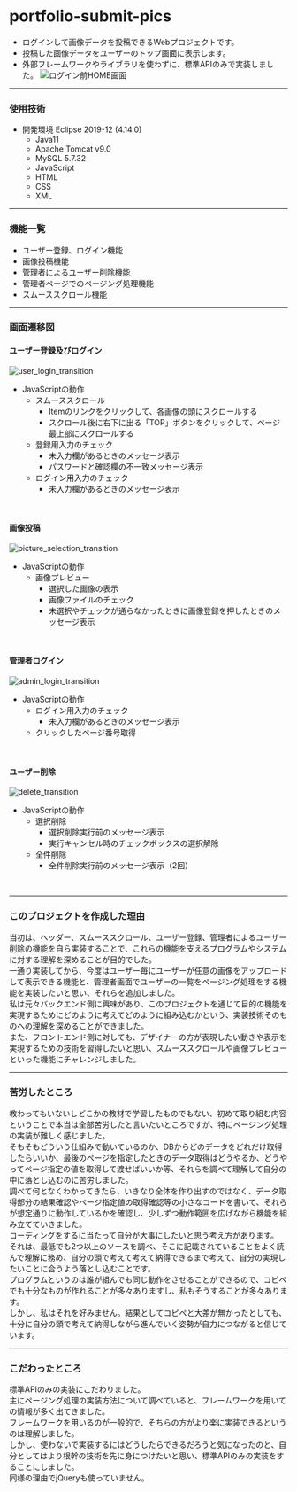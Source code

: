 # portfolio-submit-pics
- ログインして画像データを投稿できるWebプロジェクトです。
- 投稿した画像データをユーザーのトップ画面に表示します。
- 外部フレームワークやライブラリを使わずに、標準APIのみで実装しました。
![ログイン前HOME画面](https://user-images.githubusercontent.com/91111453/154211001-4448b39a-13bb-4194-b061-0014dc44464c.jpg)

---
### 使用技術
- 開発環境 Eclipse 2019-12 (4.14.0)
  - Java11
  - Apache Tomcat v9.0
  - MySQL 5.7.32
  - JavaScript
  - HTML
  - CSS
  - XML

---
### 機能一覧
- ユーザー登録、ログイン機能
- 画像投稿機能
- 管理者によるユーザー削除機能
- 管理者ページでのページング処理機能
- スムーススクロール機能

---
### 画面遷移図
#### ユーザー登録及びログイン
![user_login_transition](https://user-images.githubusercontent.com/91111453/154207261-0978d151-9402-4548-b8cc-541327460d55.jpg)
- JavaScriptの動作
  - スムーススクロール
    - Itemのリンクをクリックして、各画像の頭にスクロールする
    - スクロール後に右下に出る「TOP」ボタンをクリックして、ページ最上部にスクロールする
  - 登録用入力のチェック
    - 未入力欄があるときのメッセージ表示
    - パスワードと確認欄の不一致メッセージ表示
  - ログイン用入力のチェック
    - 未入力欄があるときのメッセージ表示
<br>

#### 画像投稿
![picture_selection_transition](https://user-images.githubusercontent.com/91111453/154207548-9532fe35-bd3f-40c3-840b-64ad48f48920.jpg)
- JavaScriptの動作
  - 画像プレビュー
    - 選択した画像の表示
    - 画像ファイルのチェック
    - 未選択やチェックが通らなかったときに画像登録を押したときのメッセージ表示
<br>

#### 管理者ログイン
![admin_login_transition](https://user-images.githubusercontent.com/91111453/154207697-b954c754-4985-41ff-85f7-4d4e1b5030da.jpg)
- JavaScriptの動作
  - ログイン用入力のチェック
    - 未入力欄があるときのメッセージ表示
  - クリックしたページ番号取得
<br>

#### ユーザー削除
![delete_transition](https://user-images.githubusercontent.com/91111453/154207893-ee776fb3-ae34-48a1-9071-669f1270388e.jpg)
- JavaScriptの動作
  - 選択削除
    - 選択削除実行前のメッセージ表示
    - 実行キャンセル時のチェックボックスの選択解除
  - 全件削除
    - 全件削除実行前のメッセージ表示（2回）
<br>

---
### このプロジェクトを作成した理由
当初は、ヘッダー、スムーススクロール、ユーザー登録、管理者によるユーザー削除の機能を自ら実装することで、これらの機能を支えるプログラムやシステムに対する理解を深めることが目的でした。  
一通り実装してから、今度はユーザー毎にユーザーが任意の画像をアップロードして表示できる機能と、管理者画面でユーザーの一覧をページング処理をする機能を実装したいと思い、それらを追加しました。  
私は元々バックエンド側に興味があり、このプロジェクトを通じて目的の機能を実現するためにどのように考えてどのように組み込むかという、実装技術そのものへの理解を深めることができました。  
また、フロントエンド側に対しても、デザイナーの方が表現したい動きや表示を実現するための技術を習得したいと思い、スムーススクロールや画像プレビューといった機能にチャレンジしました。

---
### 苦労したところ
教わってもいないしどこかの教材で学習したものでもない、初めて取り組む内容ということで本当は全部苦労したと言いたいところですが、特にページング処理の実装が難しく感じました。  
そもそもどういう仕組みで動いているのか、DBからどのデータをどれだけ取得したらいいか、最後のページを指定したときのデータ取得はどうやるか、どうやってページ指定の値を取得して渡せばいいか等、それらを調べて理解して自分の中に落とし込むのに苦労しました。  
調べて何となくわかってきたら、いきなり全体を作り出すのではなく、データ取得部分の結果確認やページ指定値の取得確認等の小さなコードを書いて、それらが想定通りに動作しているかを確認し、少しずつ動作範囲を広げながら機能を組み立てていきました。  
コーディングをするに当たって自分が大事にしたいと思う考え方があります。  
それは、最低でも2つ以上のソースを調べ、そこに記載されていることをよく読んで理解に務め、自分の頭で考えて考えて納得できるまで考えて、自分の実現したいことに合うよう落とし込むことです。  
プログラムというのは誰が組んでも同じ動作をさせることができるので、コピペでも十分なものが作れることが多々ありますし、私もそうすることが多々あります。  
しかし、私はそれを好みません。結果としてコピペと大差が無かったとしても、十分に自分の頭で考えて納得しながら進んでいく姿勢が自力につながると信じています。

---
### こだわったところ
標準APIのみの実装にこだわりました。  
主にページング処理の実装方法について調べていると、フレームワークを用いての情報が多く出てきました。  
フレームワークを用いるのが一般的で、そちらの方がより楽に実装できるというのは理解しました。  
しかし、使わないで実装するにはどうしたらできるだろうと気になったのと、自分としてはより根幹の技術を先に身につけたいと思い、標準APIのみの実装をすることにしました。  
同様の理由でjQueryも使っていません。
